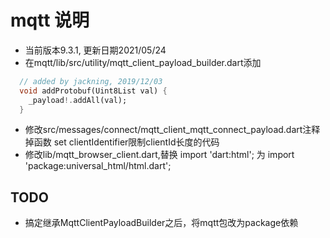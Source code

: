 # mqtt 说明

- 当前版本9.3.1, 更新日期2021/05/24
- 在mqtt/lib/src/utility/mqtt_client_payload_builder.dart添加

```dart
  // added by jackning, 2019/12/03
  void addProtobuf(Uint8List val) {
    _payload!.addAll(val);
  }
```

- 修改src/messages/connect/mqtt_client_mqtt_connect_payload.dart注释掉函数 set clientIdentifier限制clientId长度的代码
- 修改lib/mqtt_browser_client.dart,替换 import 'dart:html'; 为 import 'package:universal_html/html.dart';

## TODO

- 搞定继承MqttClientPayloadBuilder之后，将mqtt包改为package依赖
